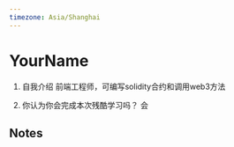 ```yaml
---
timezone: Asia/Shanghai
---
```


# YourName

1. 自我介绍
    前端工程师，可编写solidity合约和调用web3方法

2. 你认为你会完成本次残酷学习吗？
    会
   
## Notes

<!-- Content_START -->



<!-- Content_END -->
